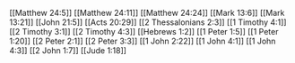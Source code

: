 [[Matthew 24:5]]
[[Matthew 24:11]]
[[Matthew 24:24]]
[[Mark 13:6]]
[[Mark 13:21]]
[[John 21:5]]
[[Acts 20:29]]
[[2 Thessalonians 2:3]]
[[1 Timothy 4:1]]
[[2 Timothy 3:1]]
[[2 Timothy 4:3]]
[[Hebrews 1:2]]
[[1 Peter 1:5]]
[[1 Peter 1:20]]
[[2 Peter 2:1]]
[[2 Peter 3:3]]
[[1 John 2:22]]
[[1 John 4:1]]
[[1 John 4:3]]
[[2 John 1:7]]
[[Jude 1:18]]
